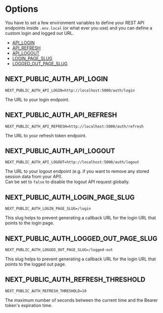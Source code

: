 # Options

You have to set a few environment variables to define your REST API endpoints inside `.env.local` (or what ever you use) and you can define a custom login and logged out URL.

- [API_LOGIN](#next_public_auth_api_login)
- [API_REFRESH](#next_public_auth_api_refresh)
- [API_LOGOUT](#next_public_auth_api_logout)
- [LOGIN_PAGE_SLUG](#next_public_auth_login_page_slug)
- [LOGGED_OUT_PAGE_SLUG](#next_public_auth_logged_out_page_slug)

## NEXT_PUBLIC_AUTH_API_LOGIN

```
NEXT_PUBLIC_AUTH_API_LOGIN=http://localhost:5000/auth/login
```

The URL to your login endpoint.

## NEXT_PUBLIC_AUTH_API_REFRESH

```
NEXT_PUBLIC_AUTH_API_REFRESH=http://localhost:5000/auth/refresh
```

The URL to your refresh token endpoint.

## NEXT_PUBLIC_AUTH_API_LOGOUT

```
NEXT_PUBLIC_AUTH_API_LOGOUT=http://localhost:5000/auth/logout
```

The URL to your logout endpoint (e.g. if you want to remove any stored session data from your API).  
Can be set to `false` to disable the logout API request globally.

## NEXT_PUBLIC_AUTH_LOGIN_PAGE_SLUG

```
NEXT_PUBLIC_AUTH_LOGIN_PAGE_SLUG=/login
```

This slug helps to prevent generating a callback URL for the login URL that points to the login page.

## NEXT_PUBLIC_AUTH_LOGGED_OUT_PAGE_SLUG

```
NEXT_PUBLIC_AUTH_LOGGED_OUT_PAGE_SLUG=/logged-out
```

This slug helps to prevent generating a callback URL for the login URL that points to the logged out page.

## NEXT_PUBLIC_AUTH_REFRESH_THRESHOLD

```
NEXT_PUBLIC_AUTH_REFRESH_THRESHOLD=10
```

The maximum number of seconds between the current time and the Bearer token's expiration time.
